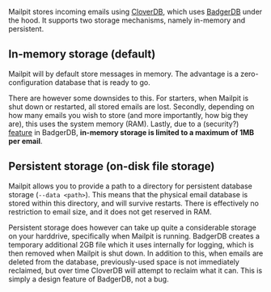 Mailpit stores incoming emails using [CloverDB](https://github.com/ostafen/clover), which uses [BadgerDB](https://github.com/dgraph-io/badger) under the hood. It supports two storage mechanisms, namely in-memory and persistent.

## In-memory storage (default)

Mailpit will by default store messages in memory. The advantage is a zero-configuration database that is ready to go. 

There are however some downsides to this. For starters, when Mailpit is shut down or restarted, all stored emails are lost. Secondly, depending on how many emails you wish to store (and more importantly, how big they are), this uses the system memory (RAM). Lastly, due to a (security?) [feature](https://github.com/dgraph-io/badger/issues/60) in BadgerDB, **in-memory storage is limited to a maximum of 1MB per email**.

## Persistent storage (on-disk file storage)

Mailpit allows you to provide a path to a directory for persistent database storage (`--data <path>`). This means that the physical email database is stored within this directory, and will survive restarts. There is effectively no restriction to email size, and it does not get reserved in RAM.

Persistent storage does however can take up quite a considerable storage on your harddrive, specifically when Mailpit is running. BadgerDB creates a temporary additional 2GB file which it uses internally for logging, which is then removed when Mailpit is shut down. In addition to this, when emails are deleted from the database, previously-used space is not immediately reclaimed, but over time CloverDB will attempt to reclaim what it can. This is simply a design feature of BadgerDB, not a bug.
